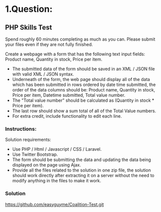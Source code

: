 # 1.Question:
## PHP Skills Test

Spend roughly 60 minutes completing as much as you can. Please submit your files even if they are not fully finished.

Create a webpage with a form that has the following text input fields: Product name, Quantity in stock, Price per item.

* The submitted data of the form should be saved in an XML / JSON file with valid XML / JSON syntax.
* Underneath of the form, the web page should display all of the data which has been submitted in rows ordered by date time submitted, the order of the data columns should be: Product name, Quantity in stock, Price per item, Datetime submitted, Total value number.
* The "Total value number" should be calculated as (Quantity in stock * Price per item).
* The last row should show a sum total of all of the Total Value numbers.
* For extra credit, include functionality to edit each line.

### Instructions:
Solution requirements:

* Use PHP / Html / Javascript / CSS / Laravel.
* Use Twitter Bootstrap.
* The form should be submitting the data and updating the data being displayed on the page using Ajax.
* Provide all the files related to the solution in one zip file, the solution should work directly after extracting it on a server without the need to modify anything in the files to make it work.

### Solution

https://github.com/easyguyme/Coalition-Test.git
